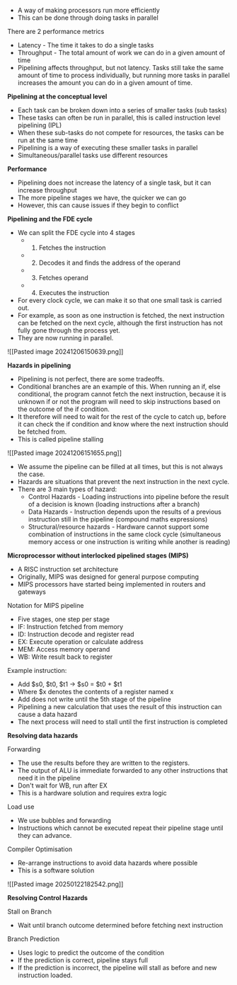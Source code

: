 - A way of making processors run more efficiently
- This can be done through doing tasks in parallel

There are 2 performance metrics
- Latency - The time it takes to do a single tasks
- Throughput - The total amount of work we can do in a given amount of time
- Pipelining affects throughput, but not latency. Tasks still take the same amount of time to process individually, but running more tasks in parallel increases the amount you can do in a given amount of time. 

**Pipelining at the conceptual level**

- Each task can be broken down into a series of smaller tasks (sub tasks)
- These tasks can often be run in parallel, this is called instruction level pipelining (IPL)
- When these sub-tasks do not compete for resources, the tasks can be run at the same time
- Pipelining is a way of executing these smaller tasks in parallel
- Simultaneous/parallel tasks use different resources

**Performance**
- Pipelining does not increase the latency of a single task, but it can increase throughput
- The more pipeline stages we have, the quicker we can go
- However, this can cause issues if they begin to conflict

**Pipelining and the FDE cycle**
- We can split the FDE cycle into 4 stages
	- 1) Fetches the instruction
	- 2) Decodes it and finds the address of the operand
	- 3) Fetches operand
	- 4) Executes the instruction
- For every clock cycle, we can make it so that one small task is carried out.
- For example, as soon as one instruction is fetched, the next instruction can be fetched on the next cycle, although the first instruction has not fully gone through the process yet.
- They are now running in parallel. 

![[Pasted image 20241206150639.png]]

**Hazards in pipelining**

- Pipelining is not perfect, there are some tradeoffs.
- Conditional branches are an example of this. When running an if, else conditional, the program cannot fetch the next instruction, because it is unknown if or not the program will need to skip instructions based on the outcome of the if condition. 
- It therefore will need to wait for the rest of the cycle to catch up, before it can check the if condition and know where the next instruction should be fetched from. 
- This is called pipeline stalling

![[Pasted image 20241206151655.png]]


- We assume the pipeline can be filled at all times, but this is not always the case.
- Hazards are situations that prevent the next instruction in the next cycle. 
- There are 3 main types of hazard:
	- Control Hazards - Loading instructions into pipeline before the result of a decision is known (loading instructions after a branch)
	- Data Hazards - Instruction depends upon the results of a previous instruction still in the pipeline (compound maths expressions)
	- Structural/resource hazards - Hardware cannot support some combination of instructions in the same clock cycle (simultaneous memory access or one instruction is writing while another is reading)

**Microprocessor without interlocked pipelined stages (MIPS)**

- A RISC instruction set architecture
- Originally, MIPS was designed for general purpose computing
- MIPS processors have started being implemented in routers and gateways

Notation for MIPS pipeline

- Five stages, one step per stage
- IF: Instruction fetched from memory
- ID: Instruction decode and register read
- EX: Execute operation or calculate address
- MEM: Access memory operand
- WB: Write result back to register

Example instruction:

- Add $s0, $t0, $t1 -> $s0 = $t0 + $t1
- Where $x denotes the contents of a register named x
- Add does not write until the 5th stage of the pipeline
- Pipelining a new calculation that uses the result of this instruction can cause a data hazard
- The next process will need to stall until the first instruction is completed


**Resolving data hazards**

Forwarding
- The use the results before they are written to the registers. 
- The output of ALU is immediate forwarded to any other instructions that need it in the pipeline
- Don't wait for WB, run after EX
- This is a hardware solution and requires extra logic


Load use
- We use bubbles and forwarding
- Instructions which cannot be executed repeat their pipeline stage until they can advance. 

Compiler Optimisation
- Re-arrange instructions to avoid data hazards where possible
- This is a software solution

![[Pasted image 20250122182542.png]]


**Resolving Control Hazards**

Stall on Branch
- Wait until branch outcome determined before fetching next instruction


Branch Prediction
- Uses logic to predict the outcome of the condition
- If the prediction is correct, pipeline stays full
- If the prediction is incorrect, the pipeline will stall as before and new instruction loaded. 
